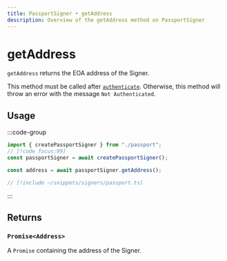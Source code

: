 ```yaml
---
title: PassportSigner • getAddress
description: Overview of the getAddress method on PassportSigner
---
```


# getAddress

`getAddress` returns the EOA address of the Signer.

This method must be called after [`authenticate`](/packages/aa-signers/passport/authenticate). Otherwise, this method will throw an error with the message `Not Authenticated`.

## Usage

:::code-group

```ts [example.ts]
import { createPassportSigner } from "./passport";
// [!code focus:99]
const passportSigner = await createPassportSigner();

const address = await passportSigner.getAddress();
```

```ts [passport.ts]
// [!include ~/snippets/signers/passport.ts]
```

:::

## Returns

### `Promise<Address>`

A `Promise` containing the address of the Signer.
